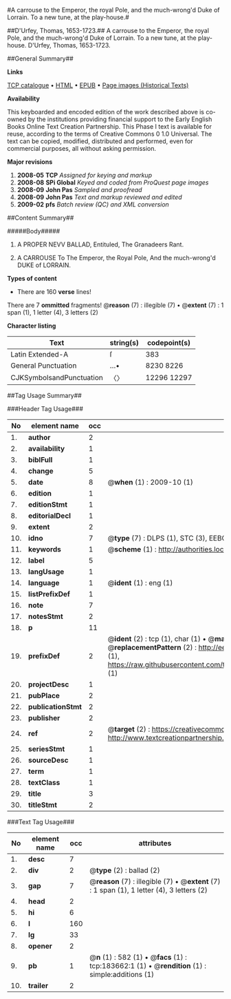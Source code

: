 #A carrouse to the Emperor, the royal Pole, and the much-wrong'd Duke of Lorrain. To a new tune, at the play-house.#

##D'Urfey, Thomas, 1653-1723.##
A carrouse to the Emperor, the royal Pole, and the much-wrong'd Duke of Lorrain. To a new tune, at the play-house.
D'Urfey, Thomas, 1653-1723.

##General Summary##

**Links**

[TCP catalogue](http://www.ota.ox.ac.uk/tcp/)  • 
[HTML](http://tei.it.ox.ac.uk/tcp/Texts-HTML/free/B02/B02815.html)  • 
[EPUB](http://tei.it.ox.ac.uk/tcp/Texts-EPUB/free/B02/B02815.epub) • 
[Page images (Historical Texts)](https://data.historicaltexts.jisc.ac.uk/view?pubId=eebo-99887045e&pageId=eebo-99887045e-183662-1)

**Availability**

This keyboarded and encoded edition of the
	       work described above is co-owned by the institutions
	       providing financial support to the Early English Books
	       Online Text Creation Partnership. This Phase I text is
	       available for reuse, according to the terms of Creative
	       Commons 0 1.0 Universal. The text can be copied,
	       modified, distributed and performed, even for
	       commercial purposes, all without asking permission.

**Major revisions**

1. __2008-05__ __TCP__ *Assigned for keying and markup*
1. __2008-08__ __SPi Global__ *Keyed and coded from ProQuest page images*
1. __2008-09__ __John Pas__ *Sampled and proofread*
1. __2008-09__ __John Pas__ *Text and markup reviewed and edited*
1. __2009-02__ __pfs__ *Batch review (QC) and XML conversion*

##Content Summary##

#####Body#####

1. A PROPER NEVV BALLAD, Entituled, The Granadeers Rant.

1. A CARROUSE To The Emperor, the Royal Pole, And the much-wrong'd DUKE of LORRAIN.

**Types of content**

  * There are 160 **verse** lines!

There are 7 **ommitted** fragments! 
 @__reason__ (7) : illegible (7)  •  @__extent__ (7) : 1 span (1), 1 letter (4), 3 letters (2)

**Character listing**


|Text|string(s)|codepoint(s)|
|---|---|---|
|Latin Extended-A|ſ|383|
|General Punctuation|…•|8230 8226|
|CJKSymbolsandPunctuation|〈〉|12296 12297|

##Tag Usage Summary##

###Header Tag Usage###

|No|element name|occ|attributes|
|---|---|---|---|
|1.|__author__|2||
|2.|__availability__|1||
|3.|__biblFull__|1||
|4.|__change__|5||
|5.|__date__|8| @__when__ (1) : 2009-10 (1)|
|6.|__edition__|1||
|7.|__editionStmt__|1||
|8.|__editorialDecl__|1||
|9.|__extent__|2||
|10.|__idno__|7| @__type__ (7) : DLPS (1), STC (3), EEBO-CITATION (1), PROQUEST (1), VID (1)|
|11.|__keywords__|1| @__scheme__ (1) : http://authorities.loc.gov/ (1)|
|12.|__label__|5||
|13.|__langUsage__|1||
|14.|__language__|1| @__ident__ (1) : eng (1)|
|15.|__listPrefixDef__|1||
|16.|__note__|7||
|17.|__notesStmt__|2||
|18.|__p__|11||
|19.|__prefixDef__|2| @__ident__ (2) : tcp (1), char (1)  •  @__matchPattern__ (2) : ([0-9\-]+):([0-9IVX]+) (1), (.+) (1)  •  @__replacementPattern__ (2) : http://eebo.chadwyck.com/downloadtiff?vid=$1&page=$2 (1), https://raw.githubusercontent.com/textcreationpartnership/Texts/master/tcpchars.xml#$1 (1)|
|20.|__projectDesc__|1||
|21.|__pubPlace__|2||
|22.|__publicationStmt__|2||
|23.|__publisher__|2||
|24.|__ref__|2| @__target__ (2) : https://creativecommons.org/publicdomain/zero/1.0/ (1), http://www.textcreationpartnership.org/docs/. (1)|
|25.|__seriesStmt__|1||
|26.|__sourceDesc__|1||
|27.|__term__|1||
|28.|__textClass__|1||
|29.|__title__|3||
|30.|__titleStmt__|2||


###Text Tag Usage###

|No|element name|occ|attributes|
|---|---|---|---|
|1.|__desc__|7||
|2.|__div__|2| @__type__ (2) : ballad (2)|
|3.|__gap__|7| @__reason__ (7) : illegible (7)  •  @__extent__ (7) : 1 span (1), 1 letter (4), 3 letters (2)|
|4.|__head__|2||
|5.|__hi__|6||
|6.|__l__|160||
|7.|__lg__|33||
|8.|__opener__|2||
|9.|__pb__|1| @__n__ (1) : 582 (1)  •  @__facs__ (1) : tcp:183662:1 (1)  •  @__rendition__ (1) : simple:additions (1)|
|10.|__trailer__|2||
